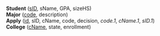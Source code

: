 **Student** (<ins>sID</ins>, sName, GPA, sizeHS)  
**Major** (<ins>code</ins>, description)  
**Apply** (<ins>id</ins>, sID, cName, code, decision, _code.1_, _cName.1_, _sID.1_)  
**College** (<ins>cName</ins>, state, enrollment)